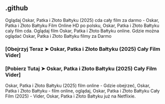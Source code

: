 ## .github

Oglądaj Oskar, Patka i Złoto Bałtyku (2025) cda cały film za darmo - Oskar, Patka i Złoto Bałtyku Film Online HD po polsku, Oskar, Patka i Złoto Bałtyku caly film cda. Oglądaj film Oskar, Patka i Złoto Bałtyku online. Gdzie można oglądać Oskar, Patka i Złoto Bałtyku filmy za Darmo

### [Obejrzyj Teraz ➤ Oskar, Patka i Złoto Bałtyku (2025) Cały Film Vider]

### [Pobierz Tutaj ➤ Oskar, Patka i Złoto Bałtyku (2025) Cały Film Vider]

Oskar, Patka i Złoto Bałtyku (2025) film online - Gdzie obejrzeć, Oskar, Patka i Złoto Bałtyku - film online, oglądaj, Oskar, Patka i Złoto Bałtyku Cały Film (2025) - Vider, Oskar, Patka i Złoto Bałtyku już na Netflixie.
